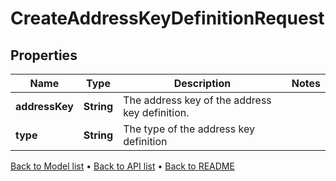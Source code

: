 

# CreateAddressKeyDefinitionRequest


## Properties

| Name | Type | Description | Notes |
|------------ | ------------- | ------------- | -------------|
|**addressKey** | **String** | The address key of the address key definition. |  |
|**type** | **String** | The type of the address key definition |  |



[Back to Model list](../README.md#documentation-for-models) &#8226; [Back to API list](../README.md#documentation-for-api-endpoints) &#8226; [Back to README](../README.md)


